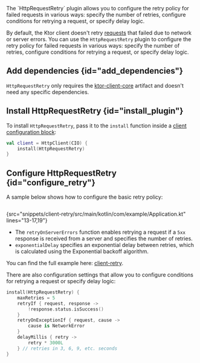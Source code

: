 [//]: # (title: Retrying failed requests)

<microformat>
<var name="example_name" value="client-retry"/>
<include src="lib.xml" include-id="download_example"/>
</microformat>

<excerpt>
The `HttpRequestRetry` plugin allows you to configure the retry policy for failed requests in various ways: specify the number of retries, configure conditions for retrying a request, or specify delay logic.
</excerpt>

By default, the Ktor client doesn't retry [requests](request.md) that failed due to network or server errors.
You can use the `HttpRequestRetry` plugin to configure the retry policy for failed requests in various ways: specify the number of retries, configure conditions for retrying a request, or specify delay logic.





## Add dependencies {id="add_dependencies"}
`HttpRequestRetry` only requires the [ktor-client-core](client-dependencies.md) artifact and doesn't need any specific dependencies.

## Install HttpRequestRetry {id="install_plugin"}

To install `HttpRequestRetry`, pass it to the `install` function inside a [client configuration block](create-client.md#configure-client):
```kotlin
val client = HttpClient(CIO) {
    install(HttpRequestRetry)
}
```


## Configure HttpRequestRetry {id="configure_retry"}

A sample below shows how to configure the basic retry policy:

```kotlin
```
{src="snippets/client-retry/src/main/kotlin/com/example/Application.kt" lines="13-17,19"}

* The `retryOnServerErrors` function enables retrying a request if a `5xx` response is received from a server and specifies the number of retries.
* `exponentialDelay` specifies an exponential delay between retries, which is calculated using the Exponential backoff algorithm.

You can find the full example here: [client-retry](https://github.com/ktorio/ktor-documentation/tree/main/codeSnippets/snippets/client-retry).

There are also configuration settings that allow you to configure conditions for retrying a request or specify delay logic:

```kotlin
install(HttpRequestRetry) {
    maxRetries = 5
    retryIf { request, response ->
        !response.status.isSuccess()
    }
    retryOnExceptionIf { request, cause -> 
        cause is NetworkError 
    }
    delayMillis { retry -> 
        retry * 3000L 
    } // retries in 3, 6, 9, etc. seconds
}
```
